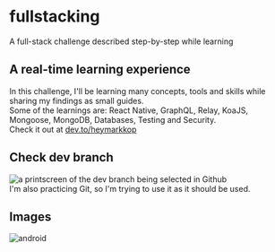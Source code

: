 # fullstacking

A full-stack challenge described step-by-step while learning

## A real-time learning experience

In this challenge, I'll be learning many concepts, tools and skills while sharing my findings as small guides.\
Some of the learnings are: React Native, GraphQL, Relay, KoaJS, Mongoose, MongoDB, Databases, Testing and Security.\
Check it out at [dev.to/heymarkkop](https://dev.to/heymarkkop/new-challenge-fullstacking-with-react-native-3l55)

## Check dev branch

![a printscreen of the dev branch being selected in Github](http://i.imgur.com/iMsiv7J.png)\
I'm also practicing Git, so I'm trying to use it as it should be used.

## Images

![android](https://res.cloudinary.com/practicaldev/image/fetch/s--IZ-oWMF5--/c_limit%2Cf_auto%2Cfl_progressive%2Cq_auto%2Cw_880/https://i.imgur.com/YO0ZvwQ.png)
